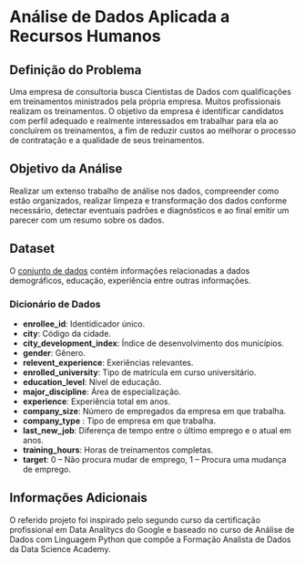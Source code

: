 # Análise de Dados Aplicada a Recursos Humanos
 
## Definição do Problema
Uma empresa de consultoria busca Cientistas de Dados com qualificações em treinamentos ministrados pela própria empresa. Muitos profissionais realizam os treinamentos. O objetivo da empresa é identificar candidatos com perfil adequado e realmente interessados em trabalhar para ela ao concluírem os treinamentos, a fim de reduzir custos ao melhorar o processo de contratação e a qualidade de seus treinamentos. 

## Objetivo da Análise
Realizar um extenso trabalho de análise nos dados, compreender como estão organizados, realizar limpeza e transformação dos dados conforme necessário, detectar eventuais padrões e diagnósticos e ao final emitir um parecer com um resumo sobre os dados.

## Dataset
O [conjunto de dados](https://www.kaggle.com/datasets/arashnic/hr-analytics-job-change-of-data-scientists) contém informações relacionadas a dados demográficos, educação, experiência entre outras informações.

### Dicionário de Dados
- **enrollee_id**: Identidicador único.
- **city**: Código da cidade.
- **city_development_index**: Índice de desenvolvimento dos municípios.
- **gender**: Gênero.
- **relevent_experience**: Exeriências relevantes.
- **enrolled_university**: Tipo de matrícula em curso universitário.
- **education_level**: Nível de educação.
- **major_discipline**: Área de especialização.
- **experience**: Experiência total em anos.
- **company_size**: Número de empregados da empresa em que trabalha.
- **company_type** : Tipo de empresa em que trabalha.
- **last_new_job**: Diferença de tempo entre o último emprego e o atual em anos.
- **training_hours**: Horas de treinamentos completas.
- **target**: 0 – Não procura mudar de emprego, 1 – Procura uma mudança de emprego.

## Informações Adicionais
O referido projeto foi inspirado pelo segundo curso da certificação profissional em Data Analitycs do Google e baseado no curso de Análise de Dados com Linguagem Python que compôe a Formação Analista de Dados da Data Science Academy.